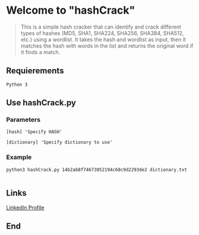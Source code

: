 # Welcome to "hashCrack"
> This is a simple hash cracker that can identify and crack different types of hashes (MD5, SHA1, SHA224, SHA256, SHA384, SHA512, etc.) using a wordlist. It takes the hash and wordlist as input, then it matches the hash with words in the list and returns the original word if it finds a match.

## Requierements
`Python 3`

## Use hashCrack.py
### Parameters
`[hash] 'Specify HASH'`

`[dictionary] 'Specify dictionary to use'`

### Example
    python3 hashCrack.py 14b2ab8f74673052194c68c9d2293de2 dictionary.txt

![]()

## Links

[LinkedIn Profile](https://www.linkedin.com/in/walther-galan-vite-700932235/ "Perfil Linkdln")

## End
